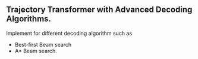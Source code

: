 ## Trajectory Transformer with Advanced Decoding Algorithms.

Implement for different decoding algorithm such as 
- Best-first Beam search
- A* Beam search.


